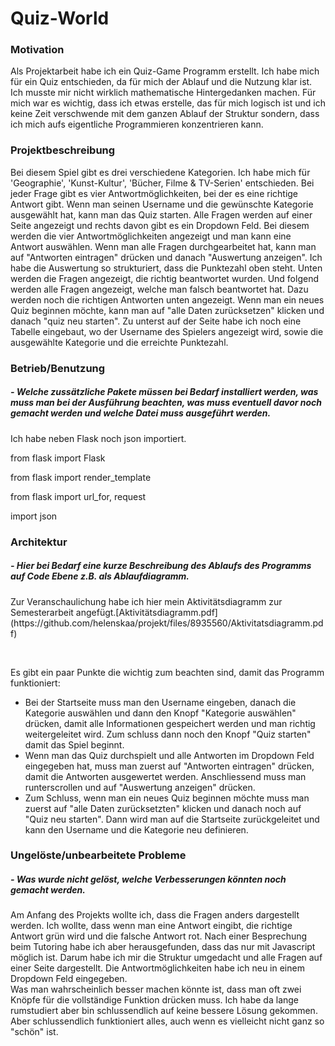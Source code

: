 <h1>Quiz-World</h1>

<h3>Motivation</h3>
<p>Als Projektarbeit habe ich ein Quiz-Game Programm erstellt. Ich habe mich für ein Quiz entschieden, da für mich der Ablauf und die Nutzung klar ist. Ich musste mir nicht wirklich mathematische Hintergedanken machen. Für mich war es wichtig, dass ich etwas erstelle, das für mich logisch ist und ich keine Zeit verschwende mit dem ganzen Ablauf der Struktur sondern, dass ich mich aufs eigentliche Programmieren konzentrieren kann.</p>

<h3>Projektbeschreibung</h3>
<p>Bei diesem Spiel gibt es drei verschiedene Kategorien. Ich habe mich für 'Geographie', 'Kunst-Kultur', 'Bücher, Filme & TV-Serien' entschieden. Bei jeder Frage gibt es vier Antwortmöglichkeiten, bei der es eine richtige Antwort gibt. Wenn man seinen Username und die gewünschte Kategorie ausgewählt hat, kann man das Quiz starten. Alle Fragen werden auf einer Seite angezeigt und rechts davon gibt es ein Dropdown Feld. Bei diesem werden die vier Antwortmöglichkeiten angezeigt und man kann eine Antwort auswählen. Wenn man alle Fragen durchgearbeitet hat, kann man auf "Antworten eintragen" drücken und danach "Auswertung anzeigen". Ich habe die Auswertung so strukturiert, dass die Punktezahl oben steht. Unten werden die Fragen angezeigt, die richtig beantwortet wurden. Und folgend werden alle Fragen angezeigt, welche man falsch beantwortet hat. Dazu werden noch die richtigen Antworten unten angezeigt. Wenn man ein neues Quiz beginnen möchte, kann man auf "alle Daten zurücksetzen" klicken und danach "quiz neu starten". Zu unterst auf der Seite habe ich noch eine Tabelle eingebaut, wo der Username des Spielers angezeigt wird, sowie die ausgewählte Kategorie und die erreichte Punktezahl.</p>

<h3>Betrieb/Benutzung</h3>
<h5>- Welche zussätzliche Pakete müssen bei Bedarf installiert werden, was muss man bei der Ausführung beachten, was muss eventuell davor noch gemacht werden und welche Datei muss ausgeführt werden.</h5>
<p>Ich habe neben Flask noch json importiert.</p>
<p>from flask import Flask</p>
<p>from flask import render_template</p>
<p>from flask import url_for, request</p> 
<p>import json</p>

<h3>Architektur</h3>
<h5>- Hier bei Bedarf eine kurze Beschreibung des Ablaufs des Programms auf Code Ebene z.B. als Ablaufdiagramm.</h5>
<p>Zur Veranschaulichung habe ich hier mein Aktivitätsdiagramm zur Semesterarbeit angefügt.[Aktivitätsdiagramm.pdf](https://github.com/helenskaa/projekt/files/8935560/Aktivitatsdiagramm.pdf)
</p> <br>
<p>Es gibt ein paar Punkte die wichtig zum beachten sind, damit das Programm funktioniert:</p>
<ul>
 <li>Bei der Startseite muss man den Username eingeben, danach die Kategorie auswählen und dann den Knopf "Kategorie auswählen" drücken, damit alle Informationen gespeichert werden und man richtig weitergeleitet wird. Zum schluss dann noch den Knopf "Quiz starten" damit das Spiel beginnt.</li>
 <li>Wenn man das Quiz durchspielt und alle Antworten im Dropdown Feld eingegeben hat, muss man zuerst auf "Antworten eintragen" drücken, damit die Antworten ausgewertet werden. Anschliessend muss man runterscrollen und auf "Auswertung anzeigen" drücken.</li>
 <li>Zum Schluss, wenn man ein neues Quiz beginnen möchte muss man zuerst auf "alle Daten zurücksetzten" klicken und danach noch auf "Quiz neu starten". Dann wird man auf die Startseite zurückgeleitet und kann den Username und die Kategorie neu definieren.</li>
</ul>

<h3>Ungelöste/unbearbeitete Probleme</h3>
<h5>- Was wurde nicht gelöst, welche Verbesserungen könnten noch gemacht werden.</h5>
<p>Am Anfang des Projekts wollte ich, dass die Fragen anders dargestellt werden. Ich wollte, dass wenn man eine Antwort eingibt, die richtige Antwort grün wird und die falsche Antwort rot. Nach einer Besprechung beim Tutoring habe ich aber herausgefunden, dass das nur mit Javascript möglich ist. Darum habe ich mir die Struktur umgedacht und alle Fragen auf einer Seite dargestellt. Die Antwortmöglichkeiten habe ich neu in einem Dropdown Feld eingegeben. 
 <br>
Was man wahrscheinlich besser machen könnte ist, dass man oft zwei Knöpfe für die vollständige Funktion drücken muss. Ich habe da lange rumstudiert aber bin schlussendlich auf keine bessere Lösung gekommen. Aber schlussendlich funktioniert alles, auch wenn es vielleicht nicht ganz so "schön" ist.</p>


